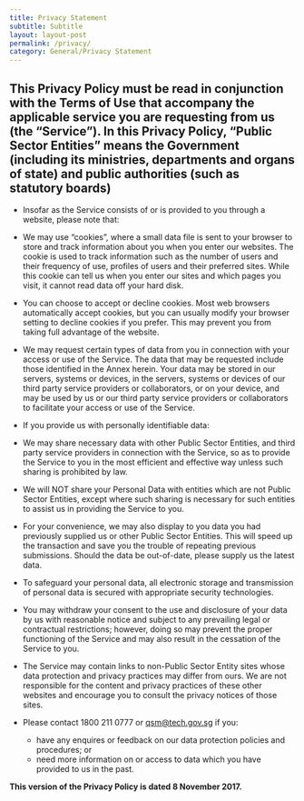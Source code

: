 ```yaml
---
title: Privacy Statement
subtitle: Subtitle
layout: layout-post
permalink: /privacy/
category: General/Privacy Statement
---
```

 
This Privacy Policy must be read in conjunction with the Terms of Use that accompany the applicable service you are requesting from us (the “Service”). In this Privacy Policy, “Public Sector Entities” means the Government (including its ministries, departments and organs of state) and public authorities (such as statutory boards)
-------------------------------------------------------------------------------------------------------------------------------------------------------------------------------------------------------------------------------------------------------------------------------------------------------------------------------------------

*   Insofar as the Service consists of or is provided to you through a website, please note that:
*   We may use “cookies”, where a small data file is sent to your browser to store and track information about you when you enter our websites. The cookie is used to track information such as the number of users and their frequency of use, profiles of users and their preferred sites. While this cookie can tell us when you enter our sites and which pages you visit, it cannot read data off your hard disk.
*   You can choose to accept or decline cookies. Most web browsers automatically accept cookies, but you can usually modify your browser setting to decline cookies if you prefer. This may prevent you from taking full advantage of the website.
    
*   We may request certain types of data from you in connection with your access or use of the Service. The data that may be requested include those identified in the Annex herein. Your data may be stored in our servers, systems or devices, in the servers, systems or devices of our third party service providers or collaborators, or on your device, and may be used by us or our third party service providers or collaborators to facilitate your access or use of the Service.
    
*   If you provide us with personally identifiable data:
*   We may share necessary data with other Public Sector Entities, and third party service providers in connection with the Service, so as to provide the Service to you in the most efficient and effective way unless such sharing is prohibited by law.
*   We will NOT share your Personal Data with entities which are not Public Sector Entities, except where such sharing is necessary for such entities to assist us in providing the Service to you.
*   For your convenience, we may also display to you data you had previously supplied us or other Public Sector Entities. This will speed up the transaction and save you the trouble of repeating previous submissions. Should the data be out-of-date, please supply us the latest data.
    
*   To safeguard your personal data, all electronic storage and transmission of personal data is secured with appropriate security technologies.
    
*   You may withdraw your consent to the use and disclosure of your data by us with reasonable notice and subject to any prevailing legal or contractual restrictions; however, doing so may prevent the proper functioning of the Service and may also result in the cessation of the Service to you.
    
*   The Service may contain links to non-Public Sector Entity sites whose data protection and privacy practices may differ from ours. We are not responsible for the content and privacy practices of these other websites and encourage you to consult the privacy notices of those sites.
    
*   Please contact 1800 211 0777 or qsm@tech.gov.sg if you:
    *   have any enquires or feedback on our data protection policies and procedures; or
    *   need more information on or access to data which you have provided to us in the past.

**This version of the Privacy Policy is dated 8 November 2017.** 
